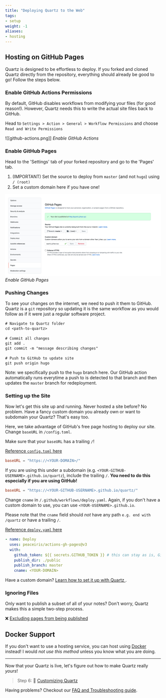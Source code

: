 ```yaml
---
title: "Deploying Quartz to the Web"
tags:
- setup
weight: -1
aliases:
- hosting
---
```


## Hosting on GitHub Pages
Quartz is designed to be effortless to deploy. If you forked and cloned Quartz directly from the repository, everything should already be good to go! Follow the steps below.

### Enable GitHub Actions Permissions
By default, GitHub disables workflows from modifying your files (for good reason!). However, Quartz needs this to write the actual site files back to GitHub.

Head to `Settings > Action > General > Workflow Permissions` and choose `Read and Write Permissions`

![[github-actions.png]]
*Enable GitHub Actions*

### Enable GitHub Pages

Head to the 'Settings' tab of your forked repository and go to the 'Pages' tab.

1. (IMPORTANT) Set the source to deploy from `master` (and not `hugo`) using `/ (root)`
2. Set a custom domain here if you have one!

![Enable GitHub Pages](/notes/images/github-pages.png)*Enable GitHub Pages*

### Pushing Changes
To see your changes on the internet, we need to push it them to GitHub. Quartz is a `git` repository so updating it is the same workflow as you would follow as if it were just a regular software project.

```shell
# Navigate to Quartz folder
cd <path-to-quartz>

# Commit all changes
git add .
git commit -m "message describing changes"

# Push to GitHub to update site
git push origin hugo
```

Note: we specifically push to the `hugo` branch here. Our GitHub action automatically runs everytime a push to is detected to that branch and then updates the `master` branch for redeployment.

### Setting up the Site
Now let's get this site up and running. Never hosted a site before? No problem. Have a fancy custom domain you already own or want to subdomain your Quartz? That's easy too.

Here, we take advantage of GitHub's free page hosting to deploy our site. Change `baseURL` in `/config.toml`. 

Make sure that your `baseURL` has a trailing `/`!

[Reference `config.toml` here](https://github.com/jackyzha0/quartz/blob/hugo/config.toml)

```toml
baseURL = "https://<YOUR-DOMAIN>/"
```

If you are using this under a subdomain (e.g. `<YOUR-GITHUB-USERNAME>.github.io/quartz`), include the trailing `/`. **You need to do this especially if you are using GitHub!**

```toml
baseURL = "https://<YOUR-GITHUB-USERNAME>.github.io/quartz/"
```

Change `cname` in `/.github/workflows/deploy.yaml`. Again, if you don't have a custom domain to use, you can use `<YOUR-USERNAME>.github.io`.

Please note that the `cname` field should *not* have any path `e.g. end with /quartz` or have a trailing `/`.

[Reference `deploy.yaml` here](https://github.com/jackyzha0/quartz/blob/hugo/.github/workflows/deploy.yaml)

```yaml {title=".github/workflows/deploy.yaml"}
- name: Deploy  
  uses: peaceiris/actions-gh-pages@v3  
  with:  
	github_token: ${{ secrets.GITHUB_TOKEN }} # this can stay as is, GitHub fills this in for us!
	publish_dir: ./public  
	publish_branch: master
	cname: <YOUR-DOMAIN>
```

Have a custom domain? [Learn how to set it up with Quartz ](custom%20Domain.md).

### Ignoring Files
Only want to publish a subset of all of your notes? Don't worry, Quartz makes this a simple two-step process.

❌ [Excluding pages from being published](ignore%20notes.md)

## Docker Support
If you don't want to use a hosting service, you can host using [Docker](docker.md) instead!
I would *not use this method* unless you know what you are doing.

---

Now that your Quartz is live, let's figure out how to make Quartz really *yours*!

> Step 6: 🎨 [Customizing Quartz](config.md)

Having problems? Checkout our [FAQ and Troubleshooting guide](troubleshooting.md).
